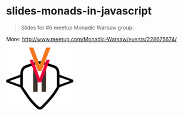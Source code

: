 # slides-monads-in-javascript

> Slides for #6 meetup Monadic Warsaw group.

More: http://www.meetup.com/Monadic-Warsaw/events/228675674/

![](images/logo.jpeg)
